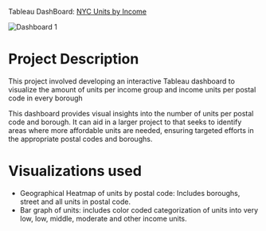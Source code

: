 Tableau DashBoard: [NYC Units by Income](https://public.tableau.com/app/profile/rodrigo.isidro/viz/THEONE/Dashboard1#1)

![Dashboard 1](https://github.com/user-attachments/assets/c6c352a5-c931-430c-9885-81445ba90acd)

# Project Description

This project involved developing an interactive Tableau dashboard to visualize the amount of units per income group and income units per postal code in every borough

This dashboard provides visual insights into the number of units per postal code and borough. It can aid in a larger project to that seeks to identify areas where more affordable units are needed, ensuring targeted efforts in the appropriate postal codes and boroughs.

# Visualizations used
 - Geographical Heatmap of units by postal code: Includes boroughs, street and all units in postal code.
 - Bar graph of units: includes color coded categorization of units into very low, low, middle, moderate and other income units. 
